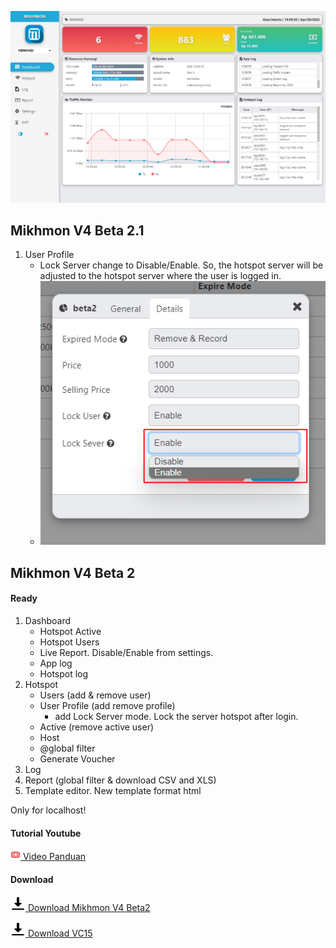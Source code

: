 


![MIKHMON V4B2](./img/mikhmonv4b2.png "MIKHMON V4B2")


## Mikhmon V4 Beta 2.1
1. User Profile
    - Lock Server change to Disable/Enable. So, the hotspot server will be adjusted to the hotspot server where the user is logged in.
    - ![MIKHMON V4B2.1 Lock Server](./img/lockserver001.png "MIKHMON V4B2.1 Lock Server")


## Mikhmon V4 Beta 2
#### Ready
1. Dashboard
    - Hotspot Active
    - Hotspot Users
    - Live Report. Disable/Enable from settings.
    - App log
    - Hotspot log
3. Hotspot
    - Users (add & remove user)
    - User Profile (add remove profile)
        - add Lock Server mode. Lock the server hotspot after login.
    - Active (remove active user)
    - Host
    - @global filter
    - Generate Voucher
4. Log 
5. Report (global filter & download CSV and XLS)
6. Template editor. New template format html


Only for localhost!

#### Tutorial Youtube

[![](./assets/img/video.png) Video Panduan](https://youtu.be/19SsfMk5z9M)
  

#### Download

[![Download Mikhmon V4 Beta1](./assets/img/download.png) Download Mikhmon V4 Beta2](https://1drv.ms/u/s!AoKBWjfjQwwXihmPghvefWBR1yQj?e=OMbHKp)

[![Download VC15](./assets/img/download.png) Download VC15](https://www.microsoft.com/en-us/download/details.aspx?id=48145)
